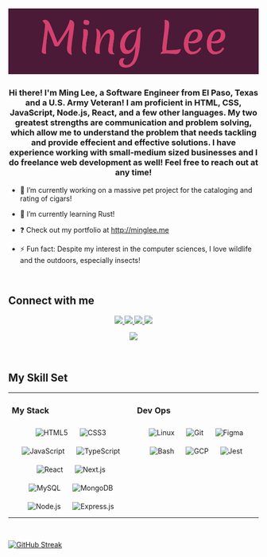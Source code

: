 

### <img src="https://github.com/redconOne/portfolio/blob/master/src/assets/githubBannerActual.png">
  

### <h3 align="center">Hi there! I'm Ming Lee, a Software Engineer from El Paso, Texas and a U.S. Army Veteran! I am proficient in HTML, CSS, JavaScript, Node.js, React, and a few other languages. My two greatest strengths are communication and problem solving, which allow me to understand the problem that needs tackling and provide effecient and effective solutions. I have experience working with small-medium sized businesses and I do freelance web development as well! Feel free to reach out at any time!</h3>  
  

- 🔭 I’m currently working on a massive pet project for the cataloging and rating of cigars!  
  

- 🌱 I’m currently learning Rust!  
  

- ❓ Check out my portfolio at http://minglee.me  
  

- ⚡ Fun fact: Despite my interest in the computer sciences, I love wildlife and the outdoors, especially insects!   
  

<br/>  


## Connect with me  
<div align="center">
 <a href="http://minglee.me" target="_blank">
  <img src="https://img.shields.io/static/v1?label=&message=Website&color=informational&style=plastic&logo=javascript&logo-color=white" height="25px" />
  </a>
<a href="https://github.com/redconOne" target="_blank">
<img src="https://img.shields.io/static/v1?label=&message=Github&color=success&style=plastic&logo=linkedin&logo-color=white" height="25px" />
</a>
<a href="https://twitter.com/MingLeeNg1" target="_blank">
 <img src="https://img.shields.io/static/v1?label=&message=Twitter&color=informational&style=plastic&logo=twitter&logo-color=white" height="25px" />
</a>
<a href="https://linkedin.com/in/MingLeeNg" target="_blank">
<img src="https://img.shields.io/static/v1?label=&message=LinkedIn&color=success&style=plastic&logo=linkedin&logo-color=white" height="25px" />
</a>  
  <br>
  <p align="center">
    <a href="https://www.codewars.com/users/MingLeeNg" target="_blank"><img src="https://www.codewars.com/users/MingLeeNg/badges/large"></a>
  </p>
</div>  
  

<br/>  


## My Skill Set  
<table><tr><td valign="top" width="50%">



### My Stack  
<div align="center">  
<img style="margin: 10px" src="https://profilinator.rishav.dev/skills-assets/html5-original-wordmark.svg" alt="HTML5" height="50" />  
<img style="margin: 10px" src="https://profilinator.rishav.dev/skills-assets/css3-original-wordmark.svg" alt="CSS3" height="50" />  
<img style="margin: 10px" src="https://profilinator.rishav.dev/skills-assets/javascript-original.svg" alt="JavaScript" height="50" />  
<img style="margin: 10px" src="https://profilinator.rishav.dev/skills-assets/typescript-original.svg" alt="TypeScript" height="50" />  
<img style="margin: 10px" src="https://profilinator.rishav.dev/skills-assets/react-original-wordmark.svg" alt="React" height="50" />  
<img style="margin: 10px" src="https://profilinator.rishav.dev/skills-assets/nextjs.png" alt="Next.js" height="50" />
<img style="margin: 10px" src="https://profilinator.rishav.dev/skills-assets/mysql-original-wordmark.svg" alt="MySQL" height="50" />  
<img style="margin: 10px" src="https://profilinator.rishav.dev/skills-assets/mongodb-original-wordmark.svg" alt="MongoDB" height="50" />  
<img style="margin: 10px" src="https://profilinator.rishav.dev/skills-assets/nodejs-original-wordmark.svg" alt="Node.js" height="50" />
<img style="margin: 10px" src="https://profilinator.rishav.dev/skills-assets/express-original-wordmark.svg" alt="Express.js" height="50" />
</div>

</td><td valign="top" width="50%">



### Dev Ops  
<div align="center">  
<img style="margin: 10px" src="https://profilinator.rishav.dev/skills-assets/linux-original.svg" alt="Linux" height="50" />  
<img style="margin: 10px" src="https://profilinator.rishav.dev/skills-assets/git-scm-icon.svg" alt="Git" height="50" />  
<img style="margin: 10px" src="https://profilinator.rishav.dev/skills-assets/figma-icon.svg" alt="Figma" height="50" />  
<img style="margin: 10px" src="https://profilinator.rishav.dev/skills-assets/gnu_bash-icon.svg" alt="Bash" height="50" />  
<img style="margin: 10px" src="https://profilinator.rishav.dev/skills-assets/google_cloud-icon.svg" alt="GCP" height="50" />  
<img style="margin: 10px" src="https://profilinator.rishav.dev/skills-assets/jest.svg" alt="Jest" height="50" />
</div>

</td></tr></table>  

<br/>  

[![GitHub Streak](http://github-readme-streak-stats.herokuapp.com?user=redconOne&theme=tokyonight&date_format=M%20j%5B%2C%20Y%5D&background=DD272700)](https://git.io/streak-stats)

<br/>  

<div align="center"></div>
<br />

